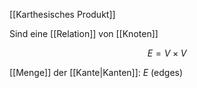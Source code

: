[[Karthesisches Produkt]]

Sind eine [[Relation]] von [[Knoten]]

$$E = V \times V$$

[[Menge]] der [[Kante|Kanten]]: $E$ (edges)
 

 